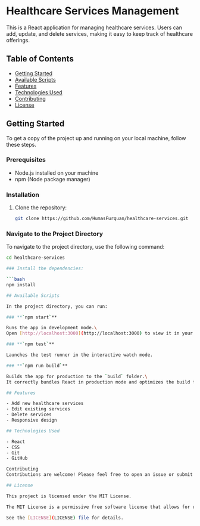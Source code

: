 # Healthcare Services Management

This is a React application for managing healthcare services. Users can add, update, and delete services, making it easy to keep track of healthcare offerings.

## Table of Contents

- [Getting Started](#getting-started)
- [Available Scripts](#available-scripts)
- [Features](#features)
- [Technologies Used](#technologies-used)
- [Contributing](#contributing)
- [License](#license)

## Getting Started

To get a copy of the project up and running on your local machine, follow these steps.

### Prerequisites

- Node.js installed on your machine
- npm (Node package manager)

### Installation

1. Clone the repository:
   ```bash
   git clone https://github.com/HumasFurquan/healthcare-services.git


### Navigate to the Project Directory

To navigate to the project directory, use the following command:

```bash
cd healthcare-services

### Install the dependencies:

```bash
npm install

## Available Scripts

In the project directory, you can run:

### **`npm start`**

Runs the app in development mode.\
Open [http://localhost:3000](http://localhost:3000) to view it in your browser. The page will reload when you make changes.

### **`npm test`**

Launches the test runner in the interactive watch mode.

### **`npm run build`**

Builds the app for production to the `build` folder.\
It correctly bundles React in production mode and optimizes the build for the best performance.

## Features

- Add new healthcare services
- Edit existing services
- Delete services
- Responsive design

## Technologies Used

- React
- CSS
- Git
- GitHub

Contributing
Contributions are welcome! Please feel free to open an issue or submit a pull request.

## License

This project is licensed under the MIT License. 

The MIT License is a permissive free software license that allows for reuse within proprietary software, as long as all copies include the original license and copyright notice. 

See the [LICENSE](LICENSE) file for details.